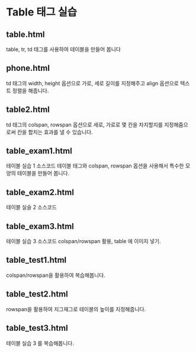 # Table 태그 실습

## table.html
table, tr, td 태그를 사용하여 테이블을 만들어 봅니다

## phone.html
td 태그의 width, height 옵션으로 가로, 세로 길이를 지정해주고
align 옵션으로 텍스트 정렬을 해줍니다.

## table2.html
td 태그의 colspan, rowspan 옵션으로 세로, 가로로 몇 칸을 차지할지를 지정해줌으로써
칸을 합치는 효과를 낼 수 있습니다.

## table_exam1.html
테이블 실습 1 소스코드
테이블 태그와 colspan, rowspan 옵션을 사용해서 특수한 모양의 테이블을 만들어 봅니다.

## table_exam2.html
테이블 실슬 2 소스코드

## table_exam3.html
테이블 실습 3 소스코드
colspan/rowspan 활용, table 에 이미지 넣기.

## table_test1.html
colspan/rowspan을 활용하여 복습해봅니다.

## table_test2.html
rowspan을 활용하여 지그재그로 테이블의 높이를 지정해줍니다.

## table_test3.html
테이블 실습 3 를 복습해봅니다.